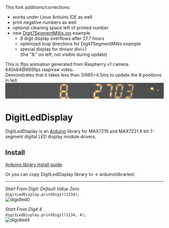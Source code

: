 This fork additions/corrections:
* works under Linux Arduino IDE as well
* print negative numbers as well
* optional cleaning space left of printed number
* new [Digit7SegmentMillis.ino](examples/Digit7SegmentMillis/Digit7SegmentMillis.ino) example 
  * 8 digit display overflows after 27.7 hours
  * optimized loop directions for Digit7SegmentMillis example
  * special display for divisor divi>1  
    (the "8." on left, not visible during update)

This is 1fps animation generated from Raspberry v1 camera 640x64@665fps raspiraw video.  
Demonstrates that it takes less than 3/665=4.5ms to update the 8 positions in led:  
![led.anim.gif](led.anim.gif)


DigitLedDisplay
==========
DigitLedDisplay is an [Arduino](http://arduino.cc) library for MAX7219 and MAX7221 8 bit 7-segment digital LED display module drivers.

Install
-------
[Arduino library install guide](https://www.arduino.cc/en/Guide/Libraries)

Or you can copy DigitLedDisplay library to -> arduino\libraries\

-------
*Start From Digit: Default Value Zero*\
`digitLedDisplay.printDigit(1234);`\
![digidled0](https://cloud.githubusercontent.com/assets/3593584/26308379/a9b9fd84-3f01-11e7-924b-f0f810f4d22a.jpg)

*Start From Digit 4*\
`digitLedDisplay.printDigit(1234, 4);`\
![digidled4](https://cloud.githubusercontent.com/assets/3593584/26308387/b0f90c7a-3f01-11e7-93a0-2834827b2145.jpg)
